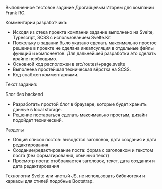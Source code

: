 Выполненное тестовое задание Дрогайцевым Игорем для компании Frank RG.

Комментарии разработчика:

- Исходя из стека проекта компании задание выполнено на Svelte, Typescript, SCSS c использованием Svelte.Kit
- Поскольку в задании было указано сделать максимально простое решение в проекте не сделана инкапсуляция в отдельные файлы функций и компонентов. Для дальнейшей разработки это сделать крайне необходимо. 
- Основной код расположен в src/routes/+page.svelte
- Выполнена простейшая техническая вёрстка на SCSS. 
- Код снабжен комментариями.

Текст задания: 

Блог без backend

- Разработать простой блог в браузере, которые будет хранить данные в local storage.
- Решение постараться сделать максимально простым, дизайн подойдет технический.

Разделы
- Общий список постов: выводятся заголовок, дата создания и дата редактирования
- Создание/редактирование поста: форма с заголовком и текстом поста (без 
форматирования, обычный текст)
- Просмотр поста: отображается заголовок, текст, дата создания и дата редактирования

Технологии
Svelte или чистый JS, не использовать библиотеки и каркасы для стилей подобные Bootstrap.

